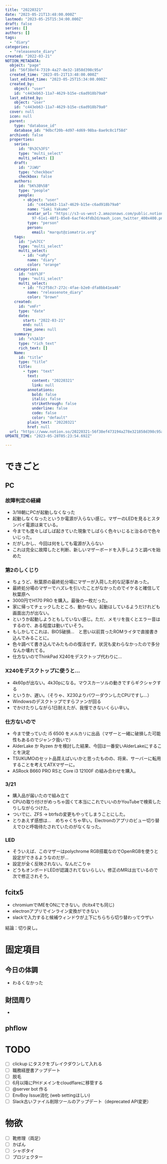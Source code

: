 ```yaml
---
title: "20220321"
date: "2023-05-21T13:48:00.000Z"
lastmod: "2023-05-25T15:34:00.000Z"
draft: false
series: []
authors: []
tags:
  - "diary"
categories:
  - "releasenote_diary"
created: "2022-03-21"
NOTION_METADATA:
  object: "page"
  id: "56f38ef4-7319-4a27-8e32-1858d398c95a"
  created_time: "2023-05-21T13:48:00.000Z"
  last_edited_time: "2023-05-25T15:34:00.000Z"
  created_by:
    object: "user"
    id: "c443eb63-11a7-4629-b15e-c6ad918b79a0"
  last_edited_by:
    object: "user"
    id: "c443eb63-11a7-4629-b15e-c6ad918b79a0"
  cover: null
  icon: null
  parent:
    type: "database_id"
    database_id: "9dbcf20b-4d97-4d69-98ba-8ae9c8c1f58d"
  archived: false
  properties:
    series:
      id: "B%3C%3FS"
      type: "multi_select"
      multi_select: []
    draft:
      id: "JiWU"
      type: "checkbox"
      checkbox: false
    authors:
      id: "bK%3B%5B"
      type: "people"
      people:
        - object: "user"
          id: "c443eb63-11a7-4629-b15e-c6ad918b79a0"
          name: "Saki Yakumo"
          avatar_url: "https://s3-us-west-2.amazonaws.com/public.notion-static.com/3ad1c4\
            97-61e1-48f1-85e8-6acf4c4fdb2d/maoh_icon_twitter_400x400.png"
          type: "person"
          person:
            email: "marqut@ziomatrix.org"
    tags:
      id: "jw%7CC"
      type: "multi_select"
      multi_select:
        - id: "<aRy"
          name: "diary"
          color: "orange"
    categories:
      id: "nbY%3F"
      type: "multi_select"
      multi_select:
        - id: "fc2f58c7-272c-4fae-b2e0-dfa8bb41ea46"
          name: "releasenote_diary"
          color: "brown"
    created:
      id: "vmFr"
      type: "date"
      date:
        start: "2022-03-21"
        end: null
        time_zone: null
    summary:
      id: "x%3AlD"
      type: "rich_text"
      rich_text: []
    Name:
      id: "title"
      type: "title"
      title:
        - type: "text"
          text:
            content: "20220321"
            link: null
          annotations:
            bold: false
            italic: false
            strikethrough: false
            underline: false
            code: false
            color: "default"
          plain_text: "20220321"
          href: null
  url: "https://www.notion.so/20220321-56f38ef473194a278e321858d398c95a"
UPDATE_TIME: "2023-05-28T05:23:54.692Z"

---
```

<link rel="stylesheet" href="https://cdn.jsdelivr.net/npm/katex@0.16.2/dist/katex.min.css" integrity="sha384-bYdxxUwYipFNohQlHt0bjN/LCpueqWz13HufFEV1SUatKs1cm4L6fFgCi1jT643X" crossorigin="anonymous">


# できごと


## PC


### 故障判定の経緯

- 3/18朝にPCが起動しなくなった
- 起動しなくなったというか電源が入らない感じ。マザーのLEDを見るとスタンバイ電源は来ている。
- 今までも度々しばしば起きていた現象でしばらく色々いじると治るので色々いじった。
- だがしかし、今回は何をしても電源が入らない
- これは完全に故障したと判断、新しいマザーボードを入手しようと調べを始めた

### 第2のしくじり

- ちょうど、秋葉原の最終処分場にマザーが入荷した的な記事があった。
- 最終処分場のマザーでハズレを引いたことがなかったのでイケると確信して秋葉原へ
- 3000円でH170 PRO を購入。最後の一枚だった。
- 家に帰ってチェックしたところ、動かない。起動はしているようだけれども画面出力が出ない。
- というか起動しようともしていない感じ。ただ、メモリを抜くとエラー音はするので、ある程度は動いていそう。
- もしかしてこれは、BIOS破損…　と思い以前買ったROMライタで直接書き込んでみることに。
- 色々調べて書き込んでみたものの復活せず。状況も変わらなかったので多分なんか壊れてる。
- 仕方ないのでThinkPad X240をデスクトップ代わりに…

### X240をデスクトップに使うと…

- 4k60pが出ない。4k30pになる。マウスカーソルの動きですらギクシャクする
- というか、遅い。（そりゃ、X230よりパワーダウンしたCPUですし…）
- Windowsのデスクトップですらファンが回る
- でかけたりしながら1日耐えたが、我慢できないくらい辛い。

### 仕方ないので

- 今まで使っていた i5 6500 をメルカリに出品（マザーと一緒に破損した可能性もあるのでジャンク扱いで）
- AlderLake か Ryzen かを検討した結果、今回は一番安いAlderLakeにすることを決定
- TSUKUMOのセット品買えばいいかと思ったものの、将来、サーバーに転用することを考えてATXマザーに。
- ASRock B660 PRO RSと Core i3 12100F の組み合わせを購入。

### 3/21

- 購入品が届いたので組み立て
- CPUの取り付けがめっちゃ固くて本当にこれでいいのかYouTubeで検索したりしながらつけた。
- ついでに、ZFS -> btrfsの変更もやってしまうことにした。
- とりあえず感想は…　めちゃくちゃ早い。Electronのアプリのビュー切り替えでひと呼吸待たされていたのがなくなった。

### LED

- そういえば、このマザーはpolychrome RGB搭載なのでOpenRGBを使うと設定ができるようなのだが…
- 設定が全く反映されない。なんだこりゃ
- どうもオンボードLEDが認識されてないらしい。修正のMRは出ているので次で修正されそう。

## fcitx5

- chromiumでIMEをONにできない。(fcitx4でも同じ)
- electronアプリでインライン変換ができない
- slackで入力すると候補ウィンドウが上下にちらちら切り替わってウザい

結論：切り戻し。


# 固定項目


## 今日の体調

- わるくなかった

## 財団周り

- 

## phflow


# TODO

- [ ] clickup にタスクをブレイクダウンして入れる
- [ ] 職務経歴書アップデート
- [ ] 脱毛
- [ ] 6月以降にPHドメインをcloudflareに移管する
- [ ] @server bot 作る
- [ ] EnvBoy Issue消化 (web settingほしい)
- [ ] Slack古いファイル削除ツールのアップデート（deprecated API変更）

# 物欲

- [ ] 靴修理（両足）
- [ ] かばん
- [ ] シャボタイ
- [ ] プロジェクター
